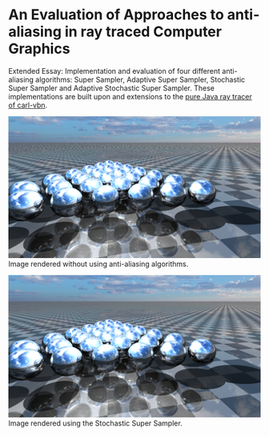 
# An Evaluation of Approaches to anti-aliasing in ray traced Computer Graphics 
Extended Essay: Implementation and evaluation of four different anti-aliasing algorithms: Super Sampler, Adaptive Super Sampler, Stochastic Super Sampler and Adaptive Stochastic Super Sampler. These implementations are built upon and extensions to the [pure Java ray tracer of carl-vbn](https://github.com/carl-vbn/pure-java-raytracer).

![alt text](SingleRayTracer.png)
Image rendered without using anti-aliasing algorithms.

![alt text](StochasticSuperSampler.png)
Image rendered using the Stochastic Super Sampler.